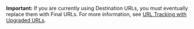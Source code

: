 **Important:** If you are currently using Destination URLs, you must eventually replace them with Final URLs. For more information, see [URL Tracking with Upgraded URLs](https://msdn.microsoft.com/library/bing-ads-tracking-template-urls-guide.aspx).
